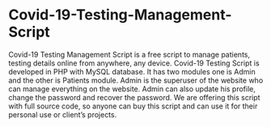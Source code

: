 # Covid-19-Testing-Management-Script
Covid-19 Testing Management Script is a free script to manage patients, testing details online from anywhere, any device. Covid-19 Testing Script is developed in PHP with MySQL database. It has two modules one is Admin and the other is Patients module. Admin is the superuser of the website who can manage everything on the website. Admin can also update his profile, change the password and recover the password. We are offering this script with full source code, so anyone can buy this script and can use it for their personal use or client’s projects.

